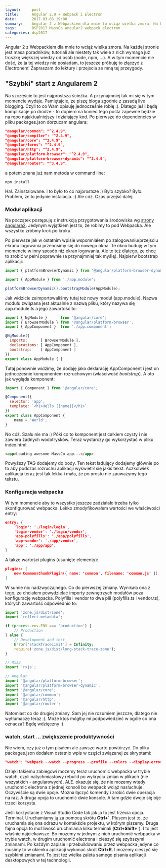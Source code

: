 ```yaml
---
layout:     post
title:      Angular 2.0 + Webpack i Electron
date:       2017-03-08 19:00
summary:    Angular 2 z Webpackiem dla mnie to wciąż wielka zmora. Na każdej stronie jest masa poradników, tutoriali ale niestety tak wiele z nich wymaga już troszkę większej wiedzy od osób (node, npm, ...). A w tym momencie nie dość, że ja tej wiedzy nie posiadam, to jeszcze próbuję to złączyć z Electronem! Zapraszam do lektury i przejscia ze mną tej przeygody.
tags:       DSP2017 MassCo angular2 webpack electron
categories: dsp2017
---
```



Angular 2 z Webpackiem dla mnie to wciąż wielka zmora. Na każdej stronie jest masa poradników, tutoriali ale niestety tak wiele z nich wymaga już troszkę większej wiedzy od osób (node, npm, ...). A w tym momencie nie dość, że ja tej wiedzy nie posiadam, to jeszcze próbuję to złączyć z Electronem! Zapraszam do lektury i przejscia ze mną tej przeygody.

## "Szybki" start z Angularem 2 ##

Na szczęście to jest najprostsza ścieżka. A przynajmniej tak mi się w tym momencie wydaje. Pamiętajcie, że piszę bloga zgodnie z zasadą live blogging. Czyli to co Wam opisuję jednocześnie robię :). Dlatego jeśli będą komplikacje po drodze - to dopiero na koniec tego posta zapewne będzie na repo najaktualniejszy i działający kod. Po pierwsze do dependencies w pliku packages.json dorzucam angulara:

``` json
"@angular/common": "^2.4.9",
"@angular/compiler": "^2.4.9",
"@angular/core": "^2.4.9",
"@angular/forms": "^2.4.9",
"@angular/http": "^2.4.9",
"@angular/platform-browser": "^2.4.9",
"@angular/platform-browser-dynamic": "^2.4.9",
"@angular/router": "^3.4.9",
```

a potem znana już nam metoda w command line:

```
npm install
```

Ha!. Zainstalowane. I to było to co najprostsze :) Było szybko? Było. Problem, że to jedynie instalacja. :( Ale cóż. Czas przejść dalej.

### Moduł aplikacji ###

Na początek postępuję z instrukcją przygotowania środowiska wg [strony angulara2][1]. Jedynym wyjątkiem jest to, że robimy to pod Webpacka. Ale wszystko zróbmy krok po kroku.

Po pierwsze jak w ostatnim wpisie wspomniałem po zalogowaniu/przejsciu ekranu logowania przenosimy się do nowego okna. Te okno buduję w tym momencie w inny sposób niż ekran logowania. Ale to też dlatego, że chcę to zrobić w pełni poprawnie (a przynajmniej tak myślę). Najpierw bootstrap aplikacji:

```js
import { platformBrowserDynamic } from '@angular/platform-browser-dynamic';

import { AppModule } from './app.module';

platformBrowserDynamic().bootstrapModule(AppModule);
```

Jak widzicie zaimportowaliśmy tutaj też nowy moduł (app.module). Nazwa modułu związana jest aktualnie z nazwą pliku, który nazywa się app.module.ts a jego zawartość to:

```js
import { NgModule }      from '@angular/core';
import { BrowserModule } from '@angular/platform-browser';
import { AppComponent }  from './app.component';

@NgModule({
  imports:      [ BrowserModule ],
  declarations: [ AppComponent ],
  bootstrap:    [ AppComponent ]
})
export class AppModule { }
```

Tutaj ponownie widzimy, że dodaję jako deklarację AppComponent i jest on jednocześnie komponentem rozruchowym (właściwość *bootstrap*). A oto jak wygląda komponent:

```js
import { Component } from '@angular/core';

@Component({
  selector: 'app',
  template: `<h1>Hello {{name}}</h1>`
})
export class AppComponent { 
    name = 'World'; 
}
```

No cóż. Szału nie ma :) Póki co to komponent jest całkiem czysty i nie zawiera żadnych wodotrysków. Teraz wystarczy go wykorzystać w pliku index.html:

```html
<app>Loading awesome MassCo app...</app>
```

Powyższy TAG dodajemy do body. Ten tekst ładujący dodajemy głównie po to aby podczas rozruchu aplikacji wyświetlił się jakiś tekst. Aczkolwiek aplikacja teraz jest tak lekka i mała, że po prostu nie zauważymy tego tekstu.

### Konfiguracja webpacka ###

W tym momencie aby to wszystko jeszcze zadziałało trzeba tylko skonfigurować webpacka. Lekko zmodyfikowałem wartości we właściwości entry:

```json
entry: {
    'login': './login/login',
    'login-vendor': './login/vendor',
    'app-polyfills': './app/polyfills',
    'app-vendor': './app/vendor',
    'app': './app/app',
}
```

A takze wartości plugins (usunięte elementy):

```json
plugins: [
    new CommonsChunkPlugin({ name: 'common', filename: 'common.js' })
]
```

W sumie nic nadzwyczajnego. Co do pierwszej zmiany. Wynikała ona z tego, ze chciałem powydzielać importy zewnętrzych modułów poza konfigurację webpacka. Polyfills i vendor to dwa plii (polyfills.ts i vendor.ts), których zawartość odpowiednio to:

```js
import 'zone.js/dist/zone';
import 'reflect-metadata';

if (process.env.ENV === 'production') {
    // Production
} else {
    // Development and test
    Error['stackTraceLimit'] = Infinity;
    require('zone.js/dist/long-stack-trace-zone');
}
```

```js
// RxJS
import 'rxjs';

// Angular
import '@angular/platform-browser';
import '@angular/platform-browser-dynamic';
import '@angular/core';
import '@angular/common';
import '@angular/http';
import '@angular/router';
```

Natomiast co do drugiej zmiany. Sam jej nie rozumiem jeszcze, dlatego nie wytłumaczę teraz :(. Może ktoś mógłby mi podpowiedzieć w ogóle co ona oznacza? Będę wdzięczny :)

### watch, start ... zwiększenie produktywności ###

Nie wiem, czy już o tym pisałem ale zawsze warto powtórzyć. Do pliku packages.json dodałem ostatnio wpis w części związanej ze skryptami:

```json
"watch": "webpack --watch --progress --profile --colors --display-error-details --display-cached"
```

Dzięki takiemu zabiegowi mozemy teraz uruchomić webpacka w trybie watch, czyli natychmiastowy rebuild po wykryciu zmian w plikach (nie wszystkich - angularowych). ALE. okazuje się, że nie mozemy wtedy uruchomić electrona z jednej konsoli bo webpack wciąż nasłuchuje. Oczywiście są dwie opcje. Można łączyć komendy i zrobić dwie operacja na raz. A druga opcja to uruchomić dwie konsole. A tam gdzie dwoje się bije trzeci korzysta. 

Jeśli korzystacie z Visual Studio Code tak jak ja to jest trzecia opcja. Terminal. Uruchamiamy ją za pomocą skrótu **Ctrl+\`**. Plusem jest to, że uruchamia się ona odrazu w kontekście projektu, w którym piszemy. Druga fajna opcja to możliwość uruchmiania kilku terminali (**Ctrl+Shift+\`**). I to jest właśnie najciekawsze. Bo możemy w jednym z nich uruchomić webpacka w trybie watch, w drugim uruchomić electrona i cieszyć się szybszymi zmianami. Po każdym zapisie i przebuildowaniu przez webpacka jedyne co musimy to w okienku aplikacji wykonać skrót **Ctrl+R**. I mozemy cieszyć się szybkimi zmianami. To jest też wielka zaleta samego pisania aplikacji desktopowych w tej technologii.


  [1]: https://angular.io/docs/ts/latest/guide/setup.html